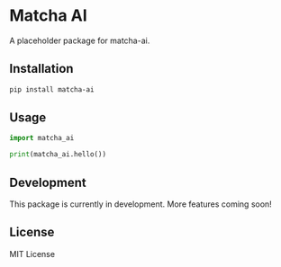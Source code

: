# Matcha AI

A placeholder package for matcha-ai.

## Installation

```bash
pip install matcha-ai
```

## Usage

```python
import matcha_ai

print(matcha_ai.hello())
```

## Development

This package is currently in development. More features coming soon!

## License

MIT License
